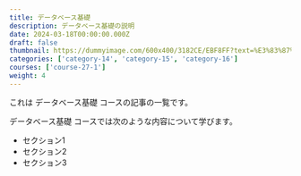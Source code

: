 ```yaml
---
title: データベース基礎
description: データベース基礎の説明
date: 2024-03-18T00:00:00.000Z
draft: false
thumbnail: https://dummyimage.com/600x400/3182CE/EBF8FF?text=%E3%83%87%E3%83%BC%E3%82%BF%E3%83%99%E3%83%BC%E3%82%B9%E5%9F%BA%E7%A4%8E
categories: ['category-14', 'category-15', 'category-16']
courses: ['course-27-1']
weight: 4
---
```


これは データベース基礎 コースの記事の一覧です。

  データベース基礎 コースでは次のような内容について学びます。

  - セクション1
  - セクション2
  - セクション3